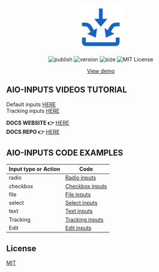 <br />
<div align="center">
<a href="https://github.com/klm-lab/store/#readme" target="_blank">
     <img src="../assets/icon.svg" alt="icon" width="120" height="120">

</a>

![publish][action-shield]
![version][version-shield]
![size][size-shield]
![MIT License][license-shield]

<div>
<a align="center" href="https://codesandbox.io/s/inputs-demo-28ztx4" target="_blank">View demo</a>
</div>
</div>

## AIO-INPUTS VIDEOS TUTORIAL
Default inputs [HERE][tracking-link]<br>
Tracking inputs [HERE][no-tracking-link]

**DOCS WEBSITE 👉** [HERE][docs-site]<br/>
**DOCS REPO 👉** [HERE][docs-repo]<br/>

## AIO-INPUTS CODE EXAMPLES

| Input type or Action | Code                                   |
|----------------------|----------------------------------------|
| radio                | [Radio inputs][radio-link]             |
| checkbox             | [Checkbox inputs][checkbox-link]       |
| file                 | [File inputs][file-link]               |
| select               | [Select inputs][select-link]           |
| text                 | [Text inputs][text-link]               |
| Tracking             | [Tracking inputs][tracking-input-link] |
| Edit                 | [Edit inputs][edit-link]               |

## License

[MIT][license-url]


[size-shield]: https://img.shields.io/bundlephobia/minzip/aio-inputs/3.1.0?style=for-the-badge

[license-shield]: https://img.shields.io/github/license/klm-lab/inputs?style=for-the-badge

[version-shield]: https://img.shields.io/npm/v/aio-inputs?style=for-the-badge
[action-shield]: https://img.shields.io/github/actions/workflow/status/klm-lab/inputs/publish.yml?style=for-the-badge

[radio-link]: https://github.com/klm-lab/inputs/blob/dev/examples/radio.tsx
[checkbox-link]: https://github.com/klm-lab/inputs/blob/dev/examples/checkbox.tsx
[file-link]: https://github.com/klm-lab/inputs/blob/dev/examples/file.tsx
[select-link]: https://github.com/klm-lab/inputs/blob/dev/examples/select.tsx
[text-link]: https://github.com/klm-lab/inputs/blob/dev/examples/text.tsx
[tracking-input-link]: https://github.com/klm-lab/inputs/blob/dev/examples/tracking.tsx
[edit-link]: https://github.com/klm-lab/inputs/blob/dev/examples/edit.tsx
[tracking-link]: https://www.youtube.com/watch?v=IfQF6mzlr7g&list=PLeoTz2yd9ubeOGn-BAe-39dEPhQJsrrRR
[no-tracking-link]: https://www.youtube.com/watch?v=ChpXlWD11Ac&list=PLeoTz2yd9ubeOGn-BAe-39dEPhQJsrrRR&index=9

[docs-repo]: https://github.com/klm-lab/aio-inputs-docs#readme
[docs-site]: https://aio-inputs.netlify.app



[license-url]: https://choosealicense.com/licenses/mit/

